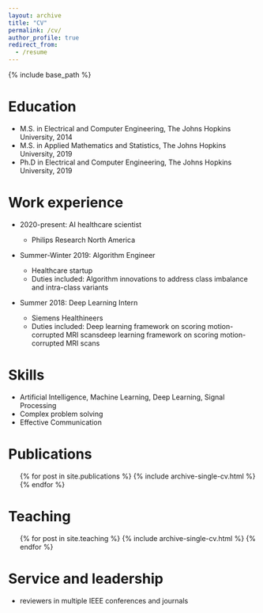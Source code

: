 ```yaml
---
layout: archive
title: "CV"
permalink: /cv/
author_profile: true
redirect_from:
  - /resume
---
```


{% include base_path %}

Education
======
* M.S. in Electrical and Computer Engineering, The Johns Hopkins University, 2014
* M.S. in Applied Mathematics and Statistics, The Johns Hopkins University, 2019
* Ph.D in Electrical and Computer Engineering, The Johns Hopkins University, 2019

Work experience
======
* 2020-present: AI healthcare scientist
  * Philips Research North America

* Summer-Winter 2019: Algorithm Engineer
  * Healthcare startup 
  * Duties included: Algorithm innovations to address class imbalance and intra-class variants 

* Summer 2018: Deep Learning Intern
  * Siemens Healthineers
  * Duties included: Deep learning framework on scoring motion-corrupted MRI scansdeep learning framework on scoring motion-corrupted MRI scans

  
Skills
======
* Artificial Intelligence, Machine Learning, Deep Learning, Signal Processing
* Complex problem solving
* Effective Communication


Publications
======
  <ul>{% for post in site.publications %}
    {% include archive-single-cv.html %}
  {% endfor %}</ul>
  
<!--Talks
======
  <ul>{% for post in site.talks %}
    {% include archive-single-talk-cv.html %}
  {% endfor %}</ul>
-->

Teaching
======
  <ul>{% for post in site.teaching %}
    {% include archive-single-cv.html %}
  {% endfor %}</ul>
  
Service and leadership
======
* reviewers in multiple IEEE conferences and journals
